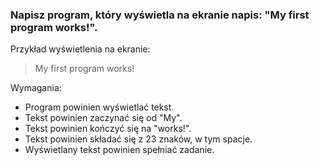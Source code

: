 ### **Napisz program, który wyświetla na ekranie napis: "My first program works!".**

 Przykład wyświetlenia na ekranie:
> My first program works!

Wymagania:
 - Program powinien wyświetlać tekst.
 - Tekst powinien zaczynać się od "My".
 - Tekst powinien kończyć się na "works!". 
 - Tekst powinien składać się z 23 znaków, w tym spacje. 
 - Wyświetlany tekst powinien spełniać zadanie.